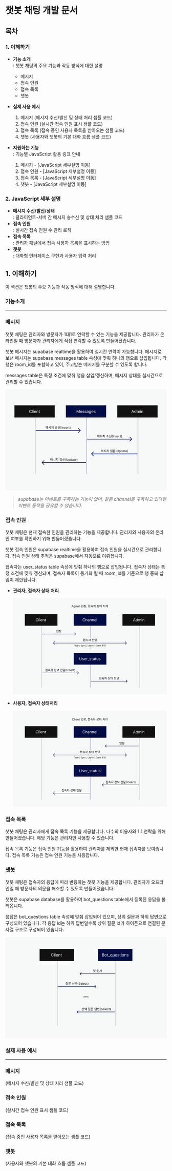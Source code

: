 
# 챗봇 채팅 개발 문서
## 목차
### 1. **이해하기**
   - **기능 소개**  
     : 챗봇 채팅의 주요 기능과 작동 방식에 대한 설명  
        - 메시지
        - 접속 인원
        - 접속 목록
        - 챗봇
  
   - **실제 사용 예시**  
     1. 메시지 (메시지 수신/발신 및 상태 처리 샘플 코드)
     2. 접속 인원 (실시간 접속 인원 표시 샘플 코드)
     3. 접속 목록 (접속 중인 사용자 목록을 받아오는 샘플 코드)
     4. 챗봇 (사용자와 챗봇의 기본 대화 흐름 샘플 코드)

   - **지원하는 기능**  
     : 기능별 JavaScript 활용 링크 안내
     1. 메시지 - [JavaScript 세부설명 이동]
     2. 접속 인원 - [JavaScript 세부설명 이동]
     3. 접속 목록 - [JavaScript 세부설명 이동]
     4. 챗봇 - [JavaScript 세부설명 이동]

### 2. **JavaScript 세부 설명**
   - **메시지 수신/발신/상태**  
     : 클라이언트-서버 간 메시지 송수신 및 상태 처리 샘플 코드
   - **접속 인원**  
     : 실시간 접속 인원 수 관리 로직
   - **접속 목록**  
     : 관리자 패널에서 접속 사용자 목록을 표시하는 방법
   - **챗봇**  
     : 대화형 인터페이스 구현과 사용자 입력 처리

<!-- 
### 3. **보완 사항** (선택적)
   - **상호작용 흐름**: 메시지 전송 및 응답 과정을 다이어그램으로 설명
   - **에러 처리**: 메시지 전송 실패 시 에러 처리 및 상태 코드 설명
   - **보안 고려 사항**: 인증/인가 및 데이터 암호화 처리
   - **테스트 및 디버깅 가이드**: 기능별 테스트 및 디버깅 방법
-->

## 1. 이해하기
이 섹션은 챗봇의 주요 기능과 작동 방식에 대해 설명합니다.

### 기능소개
---
### 메시지
챗봇 채팅은 관리자와 방문자가 1대1로 연락할 수 있는 기능을 제공합니다. 관리자가 온라인일 때 방문자가 관리자에게 직접 연락할 수 있도록 만들어졌습니다.   

챗봇 메시지는 supabase realtime을 활용하여 실시간 연락이 가능합니다. 메시지로 보낸 메시지는 supabase messages table 속성에 맞춰 하나의 행으로 삽입됩니다. 각 행은 room_id를 포함하고 있어, 주고받는 메시지를 구분할 수 있도록 합니다. 

messages table은 특정 조건에 맞춰 행을 삽입/갱신하며, 메시지 상태를 실시간으로 관리할 수 있습니다.

![](./img/msg-img.png)

> *supabase는 이벤트를 구독하는 기능이 있어, 같은 channel을 구독하고 있다면 이벤트 동작을 공유할 수 있습니다.*

### 접속 인원
챗봇 채팅은 현재 접속한 인원을 관리하는 기능을 제공합니다. 관리자와 사용자의 온라인 여부를 확인하기 위해 만들어졌습니다. 

챗봇 접속 인원은 supabase realtime을 활용하여 접속 인원을 실시간으로 관리합니다. 접속 인원 상태 추적은 supabase에서 자동으로 이뤄집니다.    

접속자는 user_status table 속성에 맞춰 하나의 행으로 삽입됩니다. 접속자 상태는 특정 조건에 맞춰 갱신되며, 접속자 목록이 동기화 될 때 room_id를 기준으로 행 중복 삽입이 제한됩니다.  

- **관리자, 접속자 상태 처리**

  ![](./img/user_status_admin.png)

- **사용자, 접속자 상태처리**

  ![](./img/user_status_client.png)

### 접속 목록
챗봇 채팅은 관리자에게 접속 목록 기능을 제공합니다. 다수의 이용자와 1:1 연락을 위해 만들어졌습니다. 해당 기능은 관리자만 사용할 수 있습니다.

접속 목록 기능은 접속 인원 기능을 활용하여 관리자를 제외한 현재 접속자를 보여줍니다. 접속 목록 기능은 접속 인원 기능을 사용합니다.  

### 챗봇
챗봇 채팅은 접속자의 응답에 따라 반응하는 챗봇 기능을 제공합니다. 관리자가 오프라인일 때 방문자의 의문을 해소할 수 있도록 만들어졌습니다.

챗봇은 supabase database를 활용하여 bot_questions table에서 등록된 응답을 불러옵니다. 

응답은 bot_questions table 속성에 맞춰 삽입되어 있으며, 상위 질문과 하위 답변으로 구성되어 있습니다. 각 응답 id는 하위 답변일수록 상위 질문 id가 하이픈으로 연결된 문자열 구조로 구성되어 있습니다.

![](./img/chatbot.png)

### 실제 사용 예시
---
### 메시지 
(메시지 수신/발신 및 상태 처리 샘플 코드)
### 접속 인원 
(실시간 접속 인원 표시 샘플 코드)
### 접속 목록 
(접속 중인 사용자 목록을 받아오는 샘플 코드)
### 챗봇 
(사용자와 챗봇의 기본 대화 흐름 샘플 코드)